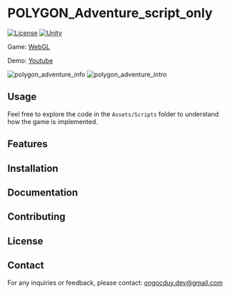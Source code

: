 # POLYGON_Adventure_script_only

[![License](https://img.shields.io/badge/license-MIT-blue.svg)](LICENSE)
[![Unity](https://img.shields.io/badge/unity-2022.1%2B-green.svg)](https://unity3d.com/get-unity/download)

Game: [WebGL](https://webunity.github.io/webgl_POLYGON_Adventure)

Demo: [Youtube](https://youtu.be/P06ZWVtaAYM)

![polygon_adventure_info](https://github.com/user-attachments/assets/fb7bb5a8-5c50-446c-8b97-7f0b0756ee56)
![polygon_adventure_intro](https://github.com/user-attachments/assets/06df6075-7da5-41ee-94db-a284c1092cfe)

## Usage

Feel free to explore the code in the `Assets/Scripts` folder to understand how the game is implemented.

## Features

## Installation

## Documentation

## Contributing

## License

## Contact

For any inquiries or feedback, please contact: ongocduy.dev@gmail.com
